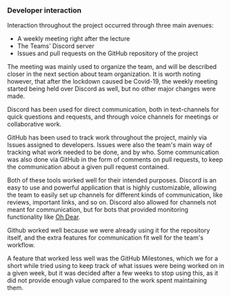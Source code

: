 ### Developer interaction
Interaction throughout the project occurred through three main avenues:
- A weekly meeting right after the lecture
- The Teams' Discord server
- Issues and pull requests on the GitHub repository of the project

The meeting was mainly used to organize the team, and will be described closer in the next section about team organization. It is worth noting however, that after  the lockdown caused be Covid-19, the weekly meeting started being held over Discord as well, but no other major changes were made.

Discord has been used for direct communication, both in text-channels for quick questions and requests, and through voice channels for meetings or collaborative work. 

GitHub has been used to track work throughout the project, mainly via Issues assigned to developers. Issues were also the team's main way of tracking what work needed to be done, and by who. Some communication was also done via GitHub in the form of comments on pull requests, to keep the communication about a given pull request contained. 

Both of these tools worked well for their intended purposes. Discord is an easy to use and powerful application that is highly customizable, allowing the team to easily set up channels for different kinds of communication, like reviews, important links, and so on. Discord also allowed for channels not meant for communication, but for bots that provided monitoring functionality like [Oh Dear](https://ohdear.app/).

Github worked well because we were already using it for the repository itself, and the extra features for communication fit well for the team's workflow. 

A feature that worked less well was the GitHub Milestones, which we for a short while tried using to keep track of what issues were being worked on in a given week, but it was decided after a few weeks to stop using this, as it did not provide enough value compared to the work spent maintaining them. 
